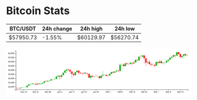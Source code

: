 # Bitcoin Stats

BTC/USDT|24h change|24h high|24h low|
|---|---|---|---|
|$57950.73|-1.55%|$60129.97|$56270.74|

<img src="./chart.svg">
